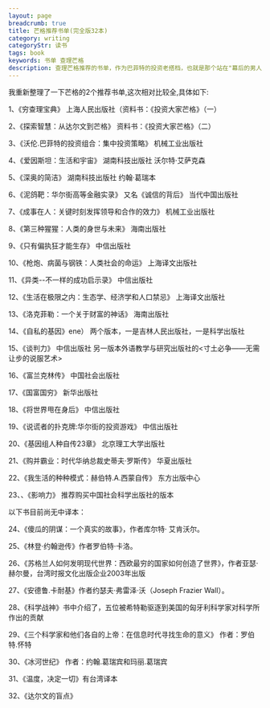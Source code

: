 ```yaml
---
layout: page
breadcrumb: true
title: 芒格推荐书单(完全版32本)
category: writing
categoryStr: 读书 
tags: book
keywords: 书单 查理芒格
description: 查理芒格推荐的书单，作为巴菲特的投资老搭档，也就是那个站在"幕后的男人"。对于投机，投资，商业有兴趣的人不妨看看。
---
```




我重新整理了一下芒格的2个推荐书单,这次相对比较全,具体如下:

1、《穷查理宝典》                                                  上海人民出版社（资料书：《投资大家芒格》（一）

2、《探索智慧：从达尔文到芒格》                                              资料书：《投资大家芒格》（二）

3、《沃伦.巴菲特的投资组合：集中投资策略》                            机械工业出版社
        
4、《爱因斯坦：生活和宇宙》                                                     湖南科技出版社  沃尔特·艾萨克森
       
5、《深奥的简洁》                                                                       湖南科技出版社  约翰·葛瑞本
        
6、《泥鸽靶：华尔街高等金融实录》  又名《诚信的背后》         当代中国出版社  
       
7、《成事在人：关键时刻发挥领导和合作的效力》                      机械工业出版社
       
8、《第三种猩猩：人类的身世与未来》                                       海南出版社
        
9、《只有偏执狂才能生存》                                                        中信出版社
        
10、《枪炮、病菌与钢铁：人类社会的命运》                             上海译文出版社
        
11、《异类--不一样的成功启示录》                                            中信出版社
        
12、《生活在极限之内：生态学、经济学和人口禁忌》               上海译文出版社
        
13、《洛克菲勒：一个关于财富的神话》                                    海南出版社
        
14、《自私的基因》ene）                                                          两个版本，一是吉林人民出版社，一是科学出版社
        
15、《谈判力》                      中信出版社        另一版本外语教学与研究出版社的<寸土必争——无需让步的说服艺术>
        
16、《富兰克林传》                                                                    中国社会出版社
        
17、《国富国穷》                                                                        新华出版社
        
18、《将世界甩在身后》                                                             中信出版社
        
19、《说谎者的扑克牌:华尔街的投资游戏》                                中信出版社
        
20、《基因组人种自传23章》                                                     北京理工大学出版社
        
21、《购并霸业：时代华纳总裁史蒂夫·罗斯传》                        华夏出版社
        
22、《我生活的种种模式：赫伯特.A.西蒙自传》                         东方出版中心
        
23、、《影响力》   推荐购买中国社会科学出版社的版本


以下书目前尚无中译本：
               
24、《傻瓜的阴谋：一个真实的故事》，作者库尔特· 艾肯沃尔。
        	
25、《林登·约翰逊传》作者罗伯特·卡洛。
        
26、《苏格兰人如何发明现代世界：西欧最穷的国家如何创造了世界》，作者亚瑟·赫尔曼，台湾时报文化出版企业2003年出版
       
27、《安德鲁.卡耐基》作者约瑟夫·弗雷泽·沃（Joseph Frazier Wall）。
        
28、《科学战神》书中介绍了，五位被希特勒驱逐到美国的匈牙利科学家对科学所作出的贡献
        
29、《三个科学家和他们各自的上帝：在信息时代寻找生命的意义》          作者：罗伯特.怀特
       
30、《冰河世纪》            作者：约翰.葛瑞宾和玛丽.葛瑞宾    

31、《温度，决定一切》有台湾译本
        
32、《达尔文的盲点》





